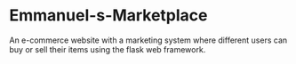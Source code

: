 # Emmanuel-s-Marketplace
An e-commerce website with a marketing system where different users can buy or sell their items using the flask web framework.
